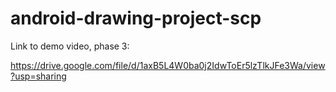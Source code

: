# android-drawing-project-scp


Link to demo video, phase 3:

https://drive.google.com/file/d/1axB5L4W0ba0j2IdwToEr5lzTlkJFe3Wa/view?usp=sharing
